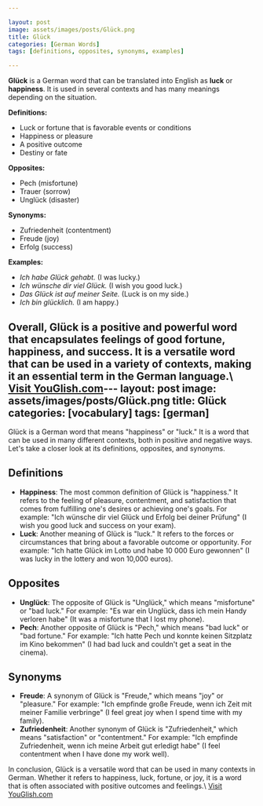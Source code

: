 ```yaml
---

layout: post
image: assets/images/posts/Glück.png
title: Glück
categories: [German Words]
tags: [definitions, opposites, synonyms, examples]

---
```


**Glück** is a German word that can be translated into English as **luck** or **happiness**. It is used in several contexts and has many meanings depending on the situation.

**Definitions:**

- Luck or fortune that is favorable events or conditions
- Happiness or pleasure
- A positive outcome
- Destiny or fate

**Opposites:**

- Pech (misfortune)
- Trauer (sorrow)
- Unglück (disaster)

**Synonyms:**

- Zufriedenheit (contentment)
- Freude (joy)
- Erfolg (success)

**Examples:**

- *Ich habe Glück gehabt.* (I was lucky.)
- *Ich wünsche dir viel Glück.* (I wish you good luck.)
- *Das Glück ist auf meiner Seite.* (Luck is on my side.)
- *Ich bin glücklich.* (I am happy.)

Overall, **Glück** is a positive and powerful word that encapsulates feelings of good fortune, happiness, and success. It is a versatile word that can be used in a variety of contexts, making it an essential term in the German language.\ <a id="yg-widget-0" class="youglish-widget" data-query="Glück" data-lang="german" data-components="8412" data-auto-start="0" data-bkg-color="theme_light" data-title="How%20to%20pronounce%20Glück%20in%20German"  rel="nofollow" href="https://youglish.com">Visit YouGlish.com</a><script async src="https://youglish.com/public/emb/widget.js" charset="utf-8"></script>---
layout: post
image: assets/images/posts/Glück.png
title: Glück
categories: [vocabulary]
tags: [german]
---

Glück is a German word that means "happiness" or "luck." It is a word that can be used in many different contexts, both in positive and negative ways. Let's take a closer look at its definitions, opposites, and synonyms.

## Definitions

- **Happiness**: The most common definition of Glück is "happiness." It refers to the feeling of pleasure, contentment, and satisfaction that comes from fulfilling one's desires or achieving one's goals. For example: "Ich wünsche dir viel Glück und Erfolg bei deiner Prüfung" (I wish you good luck and success on your exam).
- **Luck**: Another meaning of Glück is "luck." It refers to the forces or circumstances that bring about a favorable outcome or opportunity. For example: "Ich hatte Glück im Lotto und habe 10 000 Euro gewonnen" (I was lucky in the lottery and won 10,000 euros).

## Opposites

- **Unglück**: The opposite of Glück is "Unglück," which means "misfortune" or "bad luck." For example: "Es war ein Unglück, dass ich mein Handy verloren habe" (It was a misfortune that I lost my phone).
- **Pech**: Another opposite of Glück is "Pech," which means "bad luck" or "bad fortune." For example: "Ich hatte Pech und konnte keinen Sitzplatz im Kino bekommen" (I had bad luck and couldn't get a seat in the cinema).

## Synonyms

- **Freude**: A synonym of Glück is "Freude," which means "joy" or "pleasure." For example: "Ich empfinde große Freude, wenn ich Zeit mit meiner Familie verbringe" (I feel great joy when I spend time with my family).
- **Zufriedenheit**: Another synonym of Glück is "Zufriedenheit," which means "satisfaction" or "contentment." For example: "Ich empfinde Zufriedenheit, wenn ich meine Arbeit gut erledigt habe" (I feel contentment when I have done my work well).

In conclusion, Glück is a versatile word that can be used in many contexts in German. Whether it refers to happiness, luck, fortune, or joy, it is a word that is often associated with positive outcomes and feelings.\ <a id="yg-widget-0" class="youglish-widget" data-query="Glück" data-lang="german" data-components="8412" data-auto-start="0" data-bkg-color="theme_light" data-title="How%20to%20pronounce%20Glück%20in%20German"  rel="nofollow" href="https://youglish.com">Visit YouGlish.com</a><script async src="https://youglish.com/public/emb/widget.js" charset="utf-8"></script>